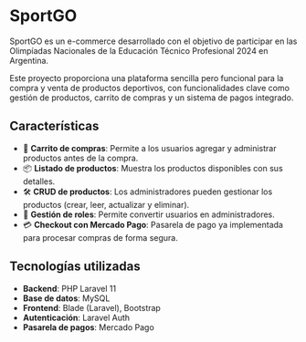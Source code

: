 # SportGO

SportGO es un e-commerce desarrollado con el objetivo de participar en las Olimpíadas Nacionales de la Educación Técnico Profesional 2024 en Argentina.

Este proyecto proporciona una plataforma sencilla pero funcional para la compra y venta de productos deportivos, con funcionalidades clave como gestión de productos, carrito de compras y un sistema de pagos integrado.

## Características

- 🛒 **Carrito de compras**: Permite a los usuarios agregar y administrar productos antes de la compra.
- 📦 **Listado de productos**: Muestra los productos disponibles con sus detalles.
- 🛠️ **CRUD de productos**: Los administradores pueden gestionar los productos (crear, leer, actualizar y eliminar).
- 🔑 **Gestión de roles**: Permite convertir usuarios en administradores.
- 💳 **Checkout con Mercado Pago**: Pasarela de pago ya implementada para procesar compras de forma segura.

## Tecnologías utilizadas

- **Backend**: PHP Laravel 11
- **Base de datos**: MySQL
- **Frontend**: Blade (Laravel), Bootstrap
- **Autenticación**: Laravel Auth
- **Pasarela de pagos**: Mercado Pago



